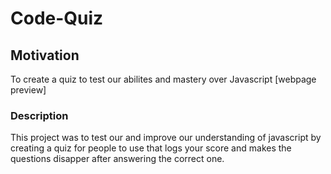 # Code-Quiz
## Motivation
To create a quiz to test our abilites and mastery over Javascript
[webpage preview] 
### Description
This project was to test our and improve our understanding of javascript by creating a quiz for people to use that logs your score and makes the questions disapper after answering the correct one.
